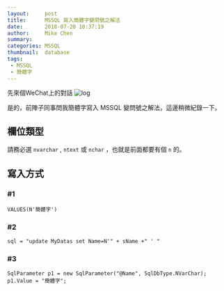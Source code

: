 ```yaml
---
layout:     post
title:      MSSQL 寫入簡體字變問號之解法
date:       2018-07-20 10:37:19
author:     Mike Chen
summary:    
categories: MSSQL
thumbnail:  database
tags:
 - MSSQL
 - 簡體字
---
```


先來個WeChat上的對話
![log](https://mike2014mike.github.io/images/wechat-sql-n.png)

是的，前陣子同事問我簡體字寫入 MSSQL 變問號之解法，這邊稍微紀錄一下。

## 欄位類型

請務必選 `nvarchar` , `ntext` 或 `nchar` ，也就是前面都要有個 `n` 的。

## 寫入方式

### #1

```
VALUES(N'簡體字')
```

### #2

```
sql = "update MyDatas set Name=N'" + sName +" ' "
```


### #3

```
SqlParameter p1 = new SqlParameter("@Name", SqlDbType.NVarChar);
p1.Value = "簡體字";
```